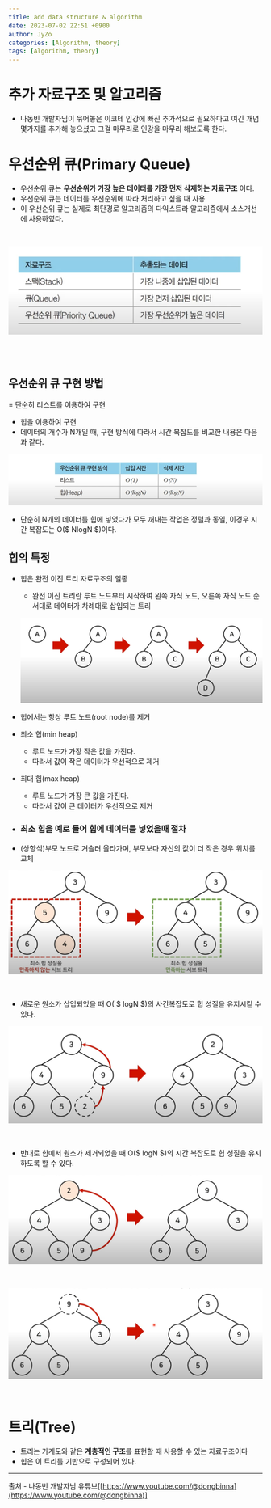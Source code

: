```yaml
---
title: add data structure & algorithm
date: 2023-07-02 22:51 +0900
author: JyZo
categories: [Algorithm, theory]
tags: [Algorithm, theory]
---
```



# 추가 자료구조 및 알고리즘

- 나동빈 개발자님이 묶어놓은 이코테 인강에 빠진 추가적으로 필요하다고 여긴 개념 몇가지를 추가해 놓으셨고 그걸 마무리로 인강을 마무리 해보도록 한다.


# 우선순위 큐(Primary Queue)
- 우선순위 큐는 **우선순위가 가장 높은 데이터를 가장 먼저 삭제하는 자료구조** 이다.
- 우선순위 큐는 데이터를 우선순위에 따라 처리하고 싶을 때 사용
- 이 우선순위 큐는 실제로 최단경로 알고리즘의 다익스트라 알고리즘에서 소스개선에 사용하였다.

<br/>

![add_priority_queue1](/assets/img/post_img/add_priority_queue1.PNG "add_priority_queue1")

<br/>
<br/>

## 우선순위 큐 구현 방법
= 단순히 리스트를 이용하여 구현
- 힙을 이용하여 구현
- 데이터의 개수가 N개일 때, 구현 방식에 따라서 시간 복잡도를 비교한 내용은 다음과 같다.

![add_priority_queue2](/assets/img/post_img/add_priority_queue2.PNG "add_priority_queue2")
<br/>

- 단순히 N개의 데이터를 힙에 넣었다가 모두 꺼내는 작업은 정렬과 동일, 이경우 시간 복잡도는 O($ NlogN $)이다.


## 힙의 특정
- 힙은 완전 이진 트리 자료구조의 일종
  - 완전 이진 트리란 루트 노드부터 시작하여 왼쪽 자식 노드, 오른쪽 자식 노드 순서대로 데이터가 차례대로 삽입되는 트리
  
  ![complete_binary_tree1](/assets/img/post_img/complete_binary_tree1.PNG "complete_binary_tree1")
  <br/>

- 힙에서는 항상 루트 노드(root node)를 제거
- 최소 힙(min heap)
  - 루트 노드가 가장 작은 값을 가진다.
  - 따라서 값이 작은 데이터가 우선적으로 제거
- 최대 힙(max heap)
  - 루트 노드가 가장 큰 값을 가진다.
  - 따라서 값이 큰 데이터가 우선적으로 제거


- ### 최소 힙을 예로 들어 힙에 데이터를 넣었을때 절차
- (상향식)부모 노드로 거슬러 올라가며, 부모보다 자신의 값이 더 작은 경우 위치를 교체

![min_heapify1](/assets/img/post_img/min_heapify1.PNG "min_heapify1")

<br/>

 - 새로운 원소가 삽입되었을 때 O( $ logN $)의 사간복잡도로 힙 성질을 유지시킽 수 있다.

![min_heapify2](/assets/img/post_img/min_heapify2.PNG "min_heapify2")

<br/>

- 반대로 힙에서 원소가 제거되었을 때 O($ logN $)의 시간 복잡도로 힙 성질을 유지하도록 할 수 있다.

![min_heapify3](/assets/img/post_img/min_heapify3.PNG "min_heapify3")

<br/>

![min_heapify4](/assets/img/post_img/min_heapify4.PNG "min_heapify4")

<br/>


# 트리(Tree)
- 트리는 가계도와 같은 **계층적인 구조**를 표현할 때 사용할 수 있는 자료구조이다
- 힙은 이 트리를 기반으로 구성되어 있다.










































------

출처 - 나동빈 개발자님 유튜브[[https://www.youtube.com/@dongbinna](https://www.youtube.com/@dongbinna)]
